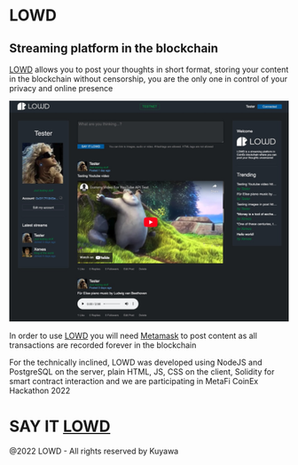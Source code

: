 # LOWD
## Streaming platform in the blockchain

[LOWD](https://lowd.me) allows you to post your thoughts in short format, storing your content in the blockchain without censorship, you are the only one in control of your privacy and online presence

![LOWD](media/lowd02.jpg)

In order to use [LOWD](https://lowd.me) you will need [Metamask](http://metamask.io) to post content as all transactions are recorded forever in the blockchain

For the technically inclined, LOWD was developed using NodeJS and PostgreSQL on the server, plain HTML, JS, CSS on the client, Solidity for smart contract interaction and we are participating in MetaFi CoinEx Hackathon 2022

# SAY IT [LOWD](https://lowd.me)

@2022 LOWD - All rights reserved by Kuyawa